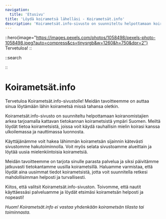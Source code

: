 ```yaml
---
navigation:
  title: 'Etusivu'
title: 'Löydä koirametsä lähelläsi - Koirametsät.info'
description: 'Koirametsät.info-sivusto on suunniteltu helpottamaan koiranomistajien arkea tarjoamalla kattavan tietokannan koirametsistä ympäri Suomen. Meiltä löydät tietoa koirametsistä, joissa voit käydä rauhallisin mielin koirasi kanssa ulkoilemassa ja nauttimassa luonnosta.'
---
```


::hero{image="https://images.pexels.com/photos/1058498/pexels-photo-1058498.jpeg?auto=compress&cs=tinysrgb&w=1260&h=750&dpr=2"}
Tervetuloa!
::

::search

::

# Koirametsät.info

Tervetuloa Koirametsät.info-sivustolle! Meidän tavoitteemme on auttaa sinua löytämään lähin koirametsä missä tahansa oletkin.

Koirametsät.info-sivusto on suunniteltu helpottamaan koiranomistajien arkea tarjoamalla kattavan tietokannan koirametsistä ympäri Suomen. Meiltä löydät tietoa koirametsistä, joissa voit käydä rauhallisin mielin koirasi kanssa ulkoilemassa ja nauttimassa luonnosta.

Käyttäjänämme voit hakea lähimmän koirametsän sijainnin kätevästi sivustomme hakutoiminnolla. Voit myös selata sivustoamme alueittain ja löytää uusia mielenkiintoisia koirametsiä.

Meidän tavoitteemme on tarjota sinulle parasta palvelua ja siksi päivitämme jatkuvasti tietokantamme uusilla koirametsillä. Haluamme varmistaa, että löydät aina uusimmat tiedot koirametsistä, jotta voit suunnitella retkesi mahdollisimman helposti ja turvallisesti.

Kiitos, että valitsit Koirametsät.info-sivuston. Toivomme, että nautit käyttäessäsi palveluamme ja löydät etsimäsi koirametsän helposti ja nopeasti!

_Huom! Koirametsät.info ei vastaa yhdenkään koirametsän tilasta tai toiminnasta._